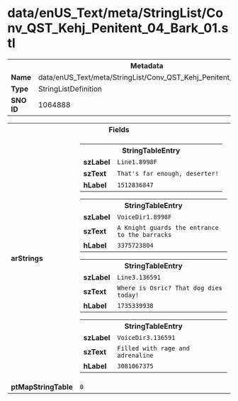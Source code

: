 <h1>data/enUS_Text/meta/StringList/Conv_QST_Kehj_Penitent_04_Bark_01.stl</h1><table><tr><th colspan="100%">Metadata</th></tr><tr><td><b>Name</b></td><td>data/enUS_Text/meta/StringList/Conv_QST_Kehj_Penitent_04_Bark_01.stl</td></tr><tr><td><b>Type</b></td><td>StringListDefinition</td></tr><tr><td><b>SNO ID</b></td><td>1064888</td></tr></table>

<table><tr><th colspan="100%">Fields</th></tr><tr><td><b>arStrings</b></td><td><table><tr><th colspan="100%">StringTableEntry</th></tr><tr><td><b>szLabel</b></td><td><code>Line1.8998F</code></td></tr><tr><td><b>szText</b></td><td><code>That's far enough, deserter!</code></td></tr><tr><td><b>hLabel</b></td><td><code>1512836847</code></td></tr></table>


<table><tr><th colspan="100%">StringTableEntry</th></tr><tr><td><b>szLabel</b></td><td><code>VoiceDir1.8998F</code></td></tr><tr><td><b>szText</b></td><td><code>A Knight guards the entrance to the barracks</code></td></tr><tr><td><b>hLabel</b></td><td><code>3375723804</code></td></tr></table>


<table><tr><th colspan="100%">StringTableEntry</th></tr><tr><td><b>szLabel</b></td><td><code>Line3.136591</code></td></tr><tr><td><b>szText</b></td><td><code>Where is Osric? That dog dies today!</code></td></tr><tr><td><b>hLabel</b></td><td><code>1735339938</code></td></tr></table>


<table><tr><th colspan="100%">StringTableEntry</th></tr><tr><td><b>szLabel</b></td><td><code>VoiceDir3.136591</code></td></tr><tr><td><b>szText</b></td><td><code>Filled with rage and adrenaline</code></td></tr><tr><td><b>hLabel</b></td><td><code>3081067375</code></td></tr></table>


</td></tr><tr><td><b>ptMapStringTable</b></td><td><code>0</code></td></tr></table>

